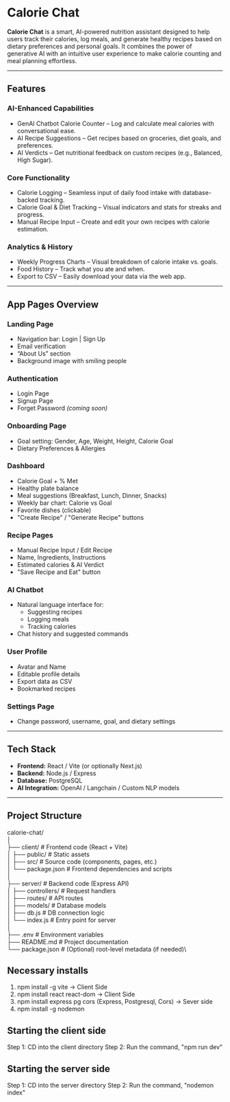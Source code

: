 # Calorie Chat

**Calorie Chat** is a smart, AI-powered nutrition assistant designed to help users track their calories, log meals, and generate healthy recipes based on dietary preferences and personal goals. It combines the power of generative AI with an intuitive user experience to make calorie counting and meal planning effortless.

---

## Features

### AI-Enhanced Capabilities
- GenAI Chatbot Calorie Counter – Log and calculate meal calories with conversational ease.
- AI Recipe Suggestions – Get recipes based on groceries, diet goals, and preferences.
- AI Verdicts – Get nutritional feedback on custom recipes (e.g., Balanced, High Sugar).

### Core Functionality
- Calorie Logging – Seamless input of daily food intake with database-backed tracking.
- Calorie Goal & Diet Tracking – Visual indicators and stats for streaks and progress.
- Manual Recipe Input – Create and edit your own recipes with calorie estimation.

### Analytics & History
- Weekly Progress Charts – Visual breakdown of calorie intake vs. goals.
- Food History – Track what you ate and when.
- Export to CSV – Easily download your data via the web app.

---

## App Pages Overview

### Landing Page
- Navigation bar: Login | Sign Up
- Email verification
- “About Us” section
- Background image with smiling people

### Authentication
- Login Page
- Signup Page
- Forget Password *(coming soon)*

### Onboarding Page
- Goal setting: Gender, Age, Weight, Height, Calorie Goal
- Dietary Preferences & Allergies

### Dashboard
- Calorie Goal + % Met
- Healthy plate balance
- Meal suggestions (Breakfast, Lunch, Dinner, Snacks)
- Weekly bar chart: Calorie vs Goal
- Favorite dishes (clickable)
- "Create Recipe" / "Generate Recipe" buttons

### Recipe Pages
- Manual Recipe Input / Edit Recipe
- Name, Ingredients, Instructions
- Estimated calories & AI Verdict
- "Save Recipe and Eat" button

### AI Chatbot
- Natural language interface for:
  - Suggesting recipes
  - Logging meals
  - Tracking calories
- Chat history and suggested commands

### User Profile
- Avatar and Name
- Editable profile details
- Export data as CSV
- Bookmarked recipes

### Settings Page
- Change password, username, goal, and dietary settings

---

## Tech Stack

- **Frontend:** React / Vite (or optionally Next.js)
- **Backend:** Node.js / Express
- **Database:** PostgreSQL
- **AI Integration:** OpenAI / Langchain / Custom NLP models

---

## Project Structure

calorie-chat/\
│\
├── client/                  # Frontend code (React + Vite)\
│   ├── public/              # Static assets\
│   ├── src/                 # Source code (components, pages, etc.)\
│   └── package.json         # Frontend dependencies and scripts\
│\
├── server/                  # Backend code (Express API)\
│   ├── controllers/         # Request handlers\
│   ├── routes/              # API routes\
│   ├── models/              # Database models\
│   ├── db.js                # DB connection logic\
│   └── index.js             # Entry point for server\
│\
├── .env                     # Environment variables\
├── README.md                # Project documentation\
└── package.json             # (Optional) root-level metadata (if needed)\

## Necessary installs
1. npm install -g vite -> Client Side
2. npm install react react-dom -> Client Side
3. npm install express pg cors (Express, Postgresql, Cors) -> Sever side
4. npm install -g nodemon

## Starting the client side
Step 1: CD into the client directory
Step 2: Run the command, "npm run dev"

## Starting the server side
Step 1: CD into the server directory
Step 2: Run the command, "nodemon index"
